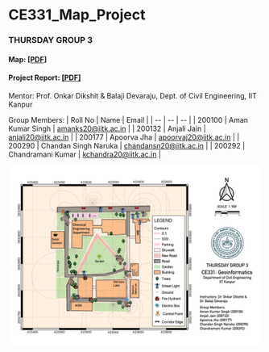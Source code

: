 # CE331_Map_Project
### THURSDAY GROUP 3

#### Map: <a href="Map.pdf" rel="TA201-Map.pdf">[PDF]</a>
#### Project Report: <a href="Project Report.pdf" rel="TA201-Map.pdf">[PDF]</a>

Mentor: Prof. Onkar Dikshit & Balaji Devaraju, Dept. of Civil Engineering, IIT Kanpur

Group Members:
| Roll No |	Name                 |	Email                   |
| -- |	--         |	--                |
| 200100  |	Aman Kumar Singh     |	amanks20@iitk.ac.in    |
| 200132  |	Anjali Jain          |	anjali20@iitk.ac.in    |
| 200177  |	Apoorva Jha          |	apoorvaj20@iitk.ac.in  |
| 200290  |	Chandan Singh Naruka |	chandansn20@iitk.ac.in |
| 200292  |	Chandramani Kumar    |	kchandra20@iitk.ac.in  |

<a href="" rel="CE331 Map"><img src="Map.png" alt="" /></a>
